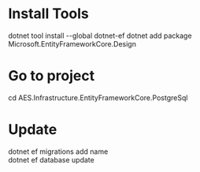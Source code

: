 ﻿# Install Tools

dotnet tool install --global dotnet-ef
dotnet add package Microsoft.EntityFrameworkCore.Design

# Go to project

cd AES.Infrastructure.EntityFrameworkCore.PostgreSql

# Update

dotnet ef migrations add name<BR>
dotnet ef database update